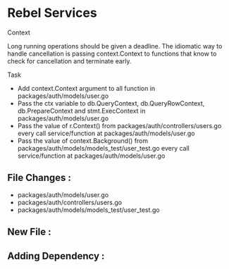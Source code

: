 # Rebel Services

Context

Long running operations should be given a deadline. The idiomatic way to handle cancellation is passing context.Context to functions that know to check for cancellation and terminate early.

Task
- Add context.Context argument to all function in packages/auth/models/user.go
- Pass the ctx variable to db.QueryContext, db.QueryRowContext, db.PrepareContext and stmt.ExecContext in packages/auth/models/user.go
- Pass the value of r.Context() from packages/auth/controllers/users.go every call service/function at packages/auth/models/user.go
- Pass the value of context.Background() from packages/auth/models/models_test/user_test.go every call service/function at packages/auth/models/user.go 

## File Changes :
- packages/auth/models/user.go
- packages/auth/controllers/users.go
- packages/auth/models/models_test/user_test.go

## New File :

## Adding Dependency :